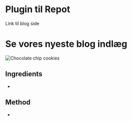# Plugin til Repot 
Link til blog side 

# Se vores nyeste blog indlæg
![Chocolate chip cookies](https://hips.hearstapps.com/hmg-prod.s3.amazonaws.com/images/delish-200603-toll-house-chocolate-chip-cookies-0003-landscape-ag-1591384336.jpg?crop=1.00xw:1.00xh;0,0&resize=768:* "chocolate chip cookies")

## Ingredients

- 

## Method

- 
